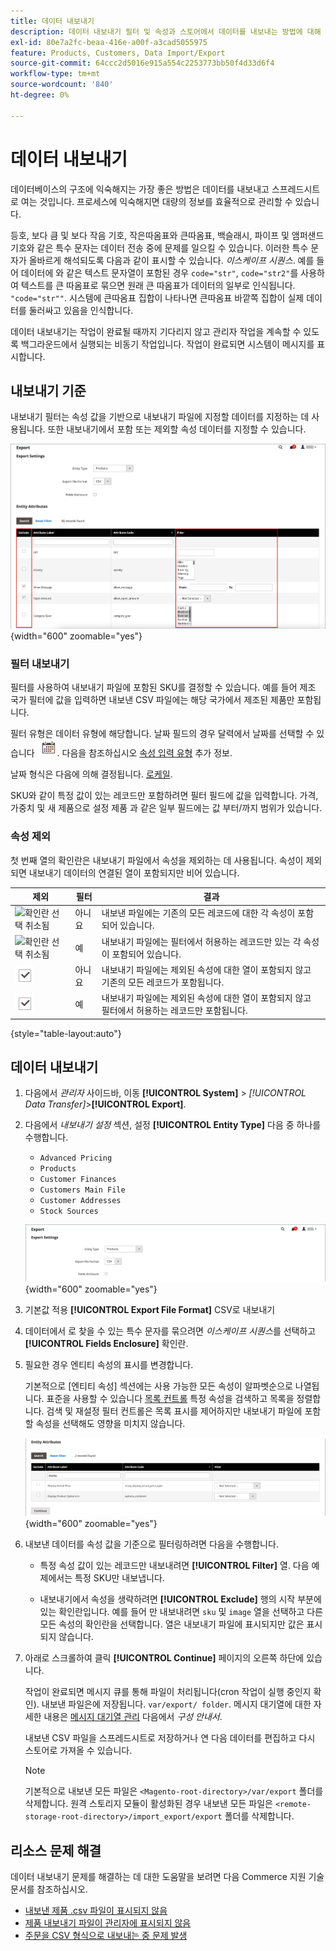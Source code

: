 ```yaml
---
title: 데이터 내보내기
description: 데이터 내보내기 필터 및 속성과 스토어에서 데이터를 내보내는 방법에 대해 알아봅니다.
exl-id: 80e7a2fc-beaa-416e-a00f-a3cad5055975
feature: Products, Customers, Data Import/Export
source-git-commit: 64ccc2d5016e915a554c2253773bb50f4d33d6f4
workflow-type: tm+mt
source-wordcount: '840'
ht-degree: 0%

---
```


# 데이터 내보내기

데이터베이스의 구조에 익숙해지는 가장 좋은 방법은 데이터를 내보내고 스프레드시트로 여는 것입니다. 프로세스에 익숙해지면 대량의 정보를 효율적으로 관리할 수 있습니다.

등호, 보다 큼 및 보다 작음 기호, 작은따옴표와 큰따옴표, 백슬래시, 파이프 및 앰퍼샌드 기호와 같은 특수 문자는 데이터 전송 중에 문제를 일으킬 수 있습니다. 이러한 특수 문자가 올바르게 해석되도록 다음과 같이 표시할 수 있습니다. _이스케이프 시퀀스_. 예를 들어 데이터에 와 같은 텍스트 문자열이 포함된 경우 `code="str"`, `code="str2"`를 사용하여 텍스트를 큰 따옴표로 묶으면 원래 큰 따옴표가 데이터의 일부로 인식됩니다. `"code="str""`. 시스템에 큰따옴표 집합이 나타나면 큰따옴표 바깥쪽 집합이 실제 데이터를 둘러싸고 있음을 인식합니다.

데이터 내보내기는 작업이 완료될 때까지 기다리지 않고 관리자 작업을 계속할 수 있도록 백그라운드에서 실행되는 비동기 작업입니다. 작업이 완료되면 시스템이 메시지를 표시합니다.

## 내보내기 기준

내보내기 필터는 속성 값을 기반으로 내보내기 파일에 지정할 데이터를 지정하는 데 사용됩니다. 또한 내보내기에서 포함 또는 제외할 속성 데이터를 지정할 수 있습니다.

![데이터 내보내기 기준](./assets/data-export-entity-attributes-exclude.png){width="600" zoomable="yes"}

### 필터 내보내기

필터를 사용하여 내보내기 파일에 포함된 SKU를 결정할 수 있습니다. 예를 들어 제조 국가 필터에 값을 입력하면 내보낸 CSV 파일에는 해당 국가에서 제조된 제품만 포함됩니다.

필터 유형은 데이터 유형에 해당합니다. 날짜 필드의 경우 달력에서 날짜를 선택할 수 있습니다 ![달력 아이콘](../assets/icon-calendar.png). 다음을 참조하십시오 [속성 입력 유형](../catalog/attributes-input-types.md) 추가 정보.

날짜 형식은 다음에 의해 결정됩니다. [로케일](../getting-started/store-details.md#locale-options).

SKU와 같이 특정 값이 있는 레코드만 포함하려면 필터 필드에 값을 입력합니다. 가격, 가중치 및 새 제품으로 설정 제품 과 같은 일부 필드에는 값 부터/까지 범위가 있습니다.

### 속성 제외

첫 번째 열의 확인란은 내보내기 파일에서 속성을 제외하는 데 사용됩니다. 속성이 제외되면 내보내기 데이터의 연결된 열이 포함되지만 비어 있습니다.

| 제외 | 필터 | 결과 |
|--- |--- |--- |
| ![확인란 선택 취소됨](../assets/checkbox-clear.png) | 아니요 | 내보낸 파일에는 기존의 모든 레코드에 대한 각 속성이 포함되어 있습니다. |
| ![확인란 선택 취소됨](../assets/checkbox-clear.png) | 예 | 내보내기 파일에는 필터에서 허용하는 레코드만 있는 각 속성이 포함되어 있습니다. |
| ![선택 확인란](../assets/checkbox-selected.png) | 아니요 | 내보내기 파일에는 제외된 속성에 대한 열이 포함되지 않고 기존의 모든 레코드가 포함됩니다. |
| ![선택 확인란](../assets/checkbox-selected.png) | 예 | 내보내기 파일에는 제외된 속성에 대한 열이 포함되지 않고 필터에서 허용하는 레코드만 포함됩니다. |

{style="table-layout:auto"}

## 데이터 내보내기

1. 다음에서 _관리자_ 사이드바, 이동 **[!UICONTROL System]** > _[!UICONTROL Data Transfer]_>**[!UICONTROL Export]**.

1. 다음에서 _내보내기 설정_ 섹션, 설정 **[!UICONTROL Entity Type]** 다음 중 하나를 수행합니다.

   - `Advanced Pricing`
   - `Products`
   - `Customer Finances`
   - `Customers Main File`
   - `Customer Addresses`
   - `Stock Sources`

   ![데이터 내보내기 설정](./assets/data-export-settings.png){width="600" zoomable="yes"}

1. 기본값 적용 **[!UICONTROL Export File Format]** CSV로 내보내기

1. 데이터에서 로 찾을 수 있는 특수 문자를 묶으려면 _이스케이프 시퀀스_&#x200B;를 선택하고 **[!UICONTROL Fields Enclosure]** 확인란.

1. 필요한 경우 엔티티 속성의 표시를 변경합니다.

   기본적으로 [엔티티 속성] 섹션에는 사용 가능한 모든 속성이 알파벳순으로 나열됩니다. 표준을 사용할 수 있습니다 [목록 컨트롤](../getting-started/admin-grid-controls.md) 특정 속성을 검색하고 목록을 정렬합니다. 검색 및 재설정 필터 컨트롤은 목록 표시를 제어하지만 내보내기 파일에 포함할 속성을 선택해도 영향을 미치지 않습니다.

   ![데이터 내보내기 필터링된 엔티티 속성](./assets/data-export-filter-entity-attributes.png){width="600" zoomable="yes"}

1. 내보낸 데이터를 속성 값을 기준으로 필터링하려면 다음을 수행합니다.

   - 특정 속성 값이 있는 레코드만 내보내려면 **[!UICONTROL Filter]** 열. 다음 예제에서는 특정 SKU만 내보냅니다.

   - 내보내기에서 속성을 생략하려면 **[!UICONTROL Exclude]** 행의 시작 부분에 있는 확인란입니다. 예를 들어 만 내보내려면 `sku` 및 `image` 열을 선택하고 다른 모든 속성의 확인란을 선택합니다. 열은 내보내기 파일에 표시되지만 값은 표시되지 않습니다.

1. 아래로 스크롤하여 클릭 **[!UICONTROL Continue]** 페이지의 오른쪽 하단에 있습니다.

   작업이 완료되면 메시지 큐를 통해 파일이 처리됩니다(cron 작업이 실행 중인지 확인). 내보낸 파일은에 저장됩니다. `var/export/ folder`. 메시지 대기열에 대한 자세한 내용은 [메시지 대기열 관리](https://experienceleague.adobe.com/docs/commerce-operations/configuration-guide/message-queues/manage-message-queues.html) 다음에서 _구성 안내서_.

   내보낸 CSV 파일을 스프레드시트로 저장하거나 연 다음 데이터를 편집하고 다시 스토어로 가져올 수 있습니다.

   >[!NOTE]
   >
   >기본적으로 내보낸 모든 파일은 `<Magento-root-directory>/var/export` 폴더를 삭제합니다. 원격 스토리지 모듈이 활성화된 경우 내보낸 모든 파일은 `<remote-storage-root-directory>/import_export/export` 폴더를 삭제합니다.

## 리소스 문제 해결

데이터 내보내기 문제를 해결하는 데 대한 도움말을 보려면 다음 Commerce 지원 기술 문서를 참조하십시오.

- [내보낸 제품 .csv 파일이 표시되지 않음](https://experienceleague.adobe.com/docs/commerce-knowledge-base/kb/troubleshooting/miscellaneous/exported-products-.csv-file-does-not-appear.html)
- [제품 내보내기 파일이 관리자에 표시되지 않음](https://experienceleague.adobe.com/docs/commerce-knowledge-base/kb/support-tools/patches/v1-0-9/mdva-31168-magento-patch-product-export-file-does-not-show-in-admin.html)
- [주문을 CSV 형식으로 내보내는 중 문제 발생](https://experienceleague.adobe.com/docs/commerce-knowledge-base/kb/support-tools/patches/v1-0-8/mdva-31242-magento-patch-issue-in-exporting-orders-in-csv-format.html)
